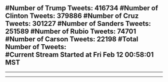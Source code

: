 #Number of Trump Tweets: 416734
#Number of Clinton Tweets: 379886
#Number of Cruz Tweets: 301227
#Number of Sanders Tweets: 251589
#Number of Rubio Tweets: 74701
#Number of Carson Tweets: 22198
#Total Number of Tweets:  
#Current Stream Started at Fri Feb 12 00:58:01 MST
---
---
---
